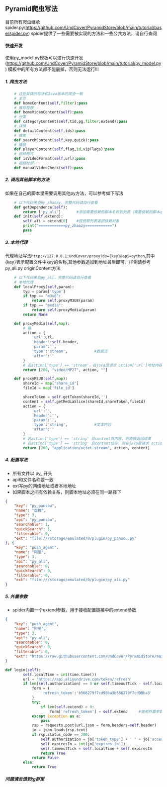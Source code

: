 
## Pyramid爬虫写法

目前所有爬虫继承spider.py(https://github.com/UndCover/PyramidStore/blob/main/tutorial/base/spider.py)
spider提供了一些需要被实现的方法和一些公共方法，请自行查阅

#### 快速开发

使用py_model.py模板可以进行快速开发(https://github.com/UndCover/PyramidStore/blob/main/tutorial/py_model.py)
模板中的所有方法都不能删掉，否则无法运行!!!
##### 1. 爬虫方法

```python
    # 这些具体的写法和Java版本的爬虫一致
    # 主页
    def homeContent(self,filter):pass
    # 推荐视频
    def homeVideoContent(self):pass
    # 分类
    def categoryContent(self,tid,pg,filter,extend):pass
    # 详情
    def detailContent(self,ids):pass
    # 搜索
    def searchContent(self,key,quick):pass
    # 播放
    def playerContent(self,flag,id,vipFlags):pass
    # 视频格式
    def isVideoFormat(self,url):pass
    # 视频检测
    def manualVideoCheck(self):pass
```

##### 2. 调用其他脚本的方法

如果在自己的脚本里需要调用其他py方法，可以参考如下写法

```python
    # 以下代码来自py_zhaozy，完整代码请自行查看 
    def getDependence(self):
        return ['py_ali']       #添加需要依赖的脚本名称到列表（需要依赖的脚本必须和当前脚本在同级目录）
    def init(self,extend):
        self.ali = extend[0]    #按依赖列表返回依赖对象
        print("============py_zhaozy============")
        pass
```
##### 3. 本地代理

代理地址写法```http://127.0.0.1:UndCover/proxy?do={key}&api=python```,其中{key}表示配置文件中key的名称,其他参数追加到地址最后即可。样例请参考py_ali.py originContent方法

```python
    # 以下代码来自py_ali，完整代码请自行查看 
    # 本地代理
    def localProxy(self,param):
        typ = param['type']
        if typ == "m3u8":
            return self.proxyM3U8(param)
        if typ == "media":
            return self.proxyMedia(param)
        return None

    def proxyMedia(self,map):
        # 略
        action = {
            'url':url,
            'header':self.header,
            'param':'',
            'type':'stream',            #数据流
            'after':''
        }
        # 若action['type'] == 'stream'，在java层请求 action['url']地址内容返回结果。
        return [200, "video/MP2T", action, ""]

    def proxyM3U8(self,map):
        shareId = map['share_id']
        fileId = map['file_id']

        shareToken = self.getToken(shareId,'')
        content = self.getMediaSlice(shareId,shareToken,fileId)
        action = {
            'url':'',
            'header':'',
            'param':'',
            'type':'string',            #文本内容
            'after':''
        }
        # 若action['type'] == 'string' 且content有内容，则直接返回结果
        # 若action['type'] == 'string' 且content位空，则在java层请求 action['url']地址内容返回结果。
        return [200, "application/octet-stream", action, content]
```
##### 4. 配置写法

* 所有文件以 py_ 开头
* api和文件名称要一致
* ext写py的网络地址或者本地地址
* 如果脚本之间有依赖关系，则脚本地址必须在同一路径下

```json
{
    "key": "py_pansou",
    "name": "盘搜",
    "type": 3,
    "api": "py_pansou",
    "searchable": 1,
    "quickSearch": 1,
    "filterable": 0,
    "ext": "file:///storage/emulated/0/plugin/py_pansou.py"
}, {
    "key": "push_agent",
    "name": "阿里",
    "type": 3,
    "api": "py_ali",
    "searchable": 0,
    "quickSearch": 0,
    "filterable": 0,
    "ext": "file:///storage/emulated/0/plugin/py_ali.py"
}
```
##### 5. 外置参数

* spider内置一个extend参数，用于接收配置链接中的extend参数

```json
{
    "key": "push_agent",
    "name": "阿里",
    "type": 3,
    "api": "py_ali",
    "searchable": 0,
    "quickSearch": 0,
    "filterable": 0,
    "ext": "https://raw.githubusercontent.com/UndCover/PyramidStore/main/plugin/py_ali.py?extend=12345678901234561234567890123456"  //外置参数传递
}
```

```python
def login(self):
        self.localTime = int(time.time())
        url = 'https://api.aliyundrive.com/token/refresh'
        if len(self.authorization) == 0 or self.timeoutTick - self.localTime <= 600:
            form = {
                'refresh_token':'b566279f7cd98ba3b566279f7cd98ba3'              
            }
            try:
                if len(self.extend) > 0:
                    form['refresh_token'] = self.extend     #使用外置参数作为token
            except Exception as e:
                pass
            rsp = requests.post(url,json = form,headers=self.header)
            jo = json.loads(rsp.text)
            if rsp.status_code == 200:
                self.authorization = jo['token_type'] + ' ' + jo['access_token']
                self.expiresIn = int(jo['expires_in'])
                self.timeoutTick = self.localTime + self.expiresIn
                return True
            return False
        else:
            return True
```

##### 问题请反馈到[tg](https://t.me/+A3SLQRmPVi9kOThl)群里